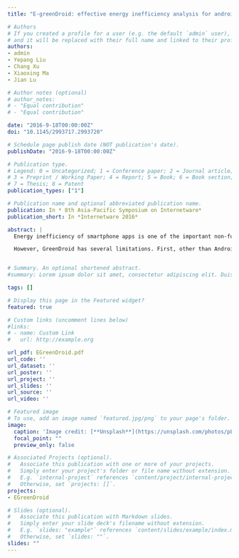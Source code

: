 ```yaml
---
title: "E-greenDroid: effective energy inefficiency analysis for android applications"

# Authors
# If you created a profile for a user (e.g. the default `admin` user), write the username (folder name) here 
# and it will be replaced with their full name and linked to their profile.
authors:
- admin
- Yepang Liu
- Chang Xu
- Xiaoxing Ma
- Jian Lu

# Author notes (optional)
# author_notes:
# - "Equal contribution"
# - "Equal contribution"

date: "2016-9-18T00:00:00Z"
doi: "10.1145/2993717.2993720"

# Schedule page publish date (NOT publication's date).
publishDate: "2016-9-18T00:00:00Z"

# Publication type.
# Legend: 0 = Uncategorized; 1 = Conference paper; 2 = Journal article;
# 3 = Preprint / Working Paper; 4 = Report; 5 = Book; 6 = Book section;
# 7 = Thesis; 8 = Patent
publication_types: ["1"]

# Publication name and optional abbreviated publication name.
publication: In * 8th Asia-Pacific Symposium on Internetware*
publication_short: In *Internetware 2016*

abstract: |
  Energy inefficiency of smartphone apps is one of the important non-functional issues. It is common, but difficult to diagnose, and often involves sensor usage. GreenDroid provides a novel approach to systematically diagnose energy inefficiency problems in smartphone apps running on Android platforms. It derives an application execution model (AEM) from Android framework and leverages it to realistically simulate an application's runtime behaviors. It also automatically analyzes an application's sensory data utilization, monitors sensor listener and wake lock usage, and reports actionable information to developers.

  However, GreenDroid has several limitations. First, other than Android 2.3, it does not support other newer versions of Android. Second, GreenDroid doesn't provide an actionable and reusable state machine based on AEM. Third, its implementation and report generation need optimization. This work focuses on extending GreenDroid's functionality of diagnosing energy inefficiency problems in Android apps. We re-implement GreenDroid on the newest version of Java Pathfinder(JPF), update and optimize the execution simulation process as well as library modeling. Besides, this work adds support to new Android features such as Fragment, and abstracts a separate and reusable state machine out of AEM. With our evaluation, we demonstrate that the extended GreenDroid (E-GreenDroid) can analyze those apps with new Android features while being the same effective as the original version.


# Summary. An optional shortened abstract.
#summary: Lorem ipsum dolor sit amet, consectetur adipiscing elit. Duis posuere tellus ac convallis placerat. Proin tincidunt magna sed ex sollicitudin condimentum.

tags: []

# Display this page in the Featured widget?
featured: true

# Custom links (uncomment lines below)
#links:
# - name: Custom Link
#   url: http://example.org

url_pdf: EGreenDroid.pdf
url_code: ''
url_dataset: ''
url_poster: ''
url_project: ''
url_slides: ''
url_source: ''
url_video: ''

# Featured image
# To use, add an image named `featured.jpg/png` to your page's folder. 
image:
  caption: 'Image credit: [**Unsplash**](https://unsplash.com/photos/pLCdAaMFLTE)'
  focal_point: ""
  preview_only: false

# Associated Projects (optional).
#   Associate this publication with one or more of your projects.
#   Simply enter your project's folder or file name without extension.
#   E.g. `internal-project` references `content/project/internal-project/index.md`.
#   Otherwise, set `projects: []`.
projects:
- EGreenDroid

# Slides (optional).
#   Associate this publication with Markdown slides.
#   Simply enter your slide deck's filename without extension.
#   E.g. `slides: "example"` references `content/slides/example/index.md`.
#   Otherwise, set `slides: ""`.
slides: ""
---
```


